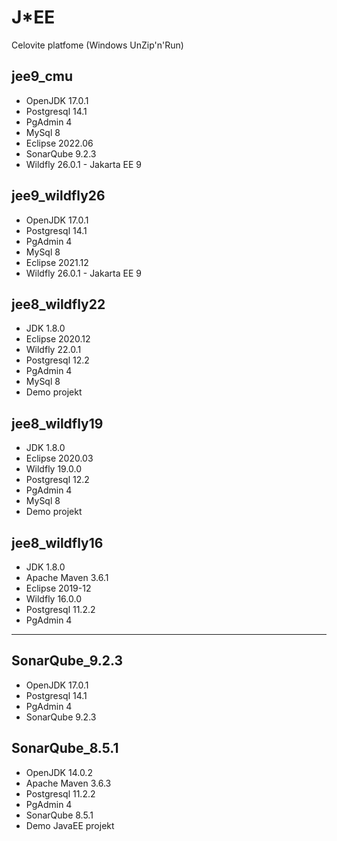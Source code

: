 # J*EE
Celovite platfome (Windows UnZip'n'Run)

## jee9_cmu
- OpenJDK 17.0.1
- Postgresql 14.1
- PgAdmin 4
- MySql 8
- Eclipse 2022.06
- SonarQube 9.2.3
- Wildfly 26.0.1 - Jakarta EE 9


## jee9_wildfly26
- OpenJDK 17.0.1
- Postgresql 14.1
- PgAdmin 4
- MySql 8
- Eclipse 2021.12
- Wildfly 26.0.1 - Jakarta EE 9

## jee8_wildfly22
- JDK 1.8.0
- Eclipse 2020.12
- Wildfly 22.0.1
- Postgresql 12.2
- PgAdmin 4
- MySql 8
- Demo projekt

## jee8_wildfly19
- JDK 1.8.0
- Eclipse 2020.03
- Wildfly 19.0.0
- Postgresql 12.2
- PgAdmin 4
- MySql 8
- Demo projekt

## jee8_wildfly16
- JDK 1.8.0
- Apache Maven 3.6.1
- Eclipse 2019-12
- Wildfly 16.0.0
- Postgresql 11.2.2
- PgAdmin 4

---

## SonarQube_9.2.3
- OpenJDK 17.0.1
- Postgresql 14.1
- PgAdmin 4
- SonarQube 9.2.3

## SonarQube_8.5.1
- OpenJDK 14.0.2
- Apache Maven 3.6.3
- Postgresql 11.2.2
- PgAdmin 4
- SonarQube 8.5.1
- Demo JavaEE projekt

